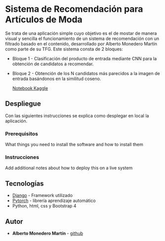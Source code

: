 # Sistema de Recomendación para Artículos de Moda

Se trata de una aplicación simple cuyo objetivo es el de mostar de manera visual y sencilla el funcionamiento de un sistema de recomendación con un filtrado basado en el contenido, desarrollado por Alberto Monedero Martín como parte de su TFG. Este sistema consta de 2 bloques:
* Bloque 1 - Clasificación del producto de entrada mediante CNN para la obtención de candidatos a recomendar.
* Bloque 2 - Obtención de los N candidatos más parecidos a la imagen de entrada basándonos en la similitud coseno.

  [Notebook Kaggle](https://www.kaggle.com/code/albertomonedero/fashioncnn) 

## Despliegue

Con las siguientes instrucciones se explica como desplegar en local la aplicación.

### Prerequisitos

What things you need to install the software and how to install them

### Instrucciones

Add additional notes about how to deploy this on a live system

## Tecnologías

* [Django](https://www.djangoproject.com/) - Framework utilizado
* [Pytorch](https://pytorch.org/) - librería aprendizaje automático
* Python, html, css y Bootstrap 4


## Autor

* **Alberto Monedero Martín** - [github](https://github.com/albertjcuac)
